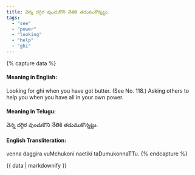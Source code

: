 ```yaml
---
title: వెన్న దగ్గిర వుంచుకొని నేతికి తడుముకొన్నట్టు.
tags:
  - "see"
  - "power"
  - "looking"
  - "help"
  - "ghi"
---
```


{% capture data %}
#### Meaning in English:
Looking for ghi when you have got butter.
(See No. 118.)
Asking others to help you when you have all in your own power.

#### Meaning in Telugu:
వెన్న దగ్గిర వుంచుకొని నేతికి తడుముకొన్నట్టు.

#### English Transliteration:
venna daggira vuMchukoni naetiki taDumukonnaTTu.
{% endcapture %}

{{ data | markdownify }}

